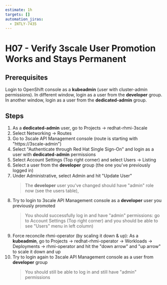 ```yaml
---
estimate: 1h
targets: []
automation_jiras:
  - INTLY-7435
---
```


# H07 - Verify 3scale User Promotion Works and Stays Permanent

## Prerequisites

Login to OpenShift console as a **kubeadmin** (user with cluster-admin permissions).
In different window, login as a user from the **developer** group.
In another window, login as a user from the **dedicated-admin** group.

## Steps

1. As a **dedicated-admin** user, go to Projects -> redhat-rhmi-3scale
2. Select Networking -> Routes
3. Go to 3scale API Management console (route is starting with "https://3scale-admin")
4. Select "Authenticate through Red Hat Single Sign-On" and login as a user with **dedicated-admin** permissions
5. Select Account Settings (Top right corner) and select Users -> Listing
6. Select a user from the **developer** group (the one you've previously logged in)
7. Under Administrative, select Admin and hit "Update User"
   > The **developer** user you've changed should have "admin" role now (see the users table),
8. Try to login to 3scale API Management console as a **developer** user you previously promoted
   > You should successfully log in and have "admin" permissions: go to Account Settings (Top right corner) and you should be able to see "Users" menu in left column)
9. Force reconcile rhmi-operator (by scaling it down & up): As a **kubeadmin**, go to Projects -> redhat-rhmi-operator -> Workloads -> Deployments -> rhmi-operator and hit the "down arrow" and "up arrow" to scale it down and up
10. Try to login again to 3scale API Management console as a user from **developer** group
    > You should still be able to log in and still have "admin" permissions
